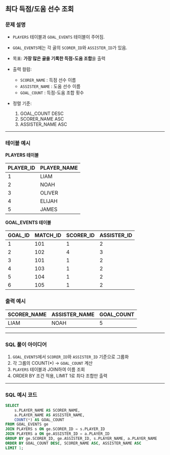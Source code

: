 ## 최다 득점/도움 선수 조회

### 문제 설명
- `PLAYERS` 테이블과 `GOAL_EVENTS` 테이블이 주어짐.  
- `GOAL_EVENTS`에는 각 골의 `SCORER_ID`와 `ASSISTER_ID`가 있음.  
- 목표: **가장 많은 골을 기록한 득점-도움 조합**을 출력  

- 출력 컬럼:
  - `SCORER_NAME` : 득점 선수 이름  
  - `ASSISTER_NAME` : 도움 선수 이름  
  - `GOAL_COUNT` : 득점-도움 조합 횟수  

- 정렬 기준:
  1. GOAL_COUNT DESC  
  2. SCORER_NAME ASC  
  3. ASSISTER_NAME ASC
  
---

### 테이블 예시

**PLAYERS 테이블**

| PLAYER_ID | PLAYER_NAME |
|-----------|-------------|
| 1         | LIAM        |
| 2         | NOAH        |
| 3         | OLIVER      |
| 4         | ELIJAH      |
| 5         | JAMES       |

**GOAL_EVENTS 테이블**

| GOAL_ID | MATCH_ID | SCORER_ID | ASSISTER_ID |
|---------|----------|-----------|-------------|
| 1       | 101      | 1         | 2           |
| 2       | 102      | 4         | 3           |
| 3       | 101      | 1         | 2           |
| 4       | 103      | 1         | 2           |
| 5       | 104      | 1         | 2           |
| 6       | 105      | 1         | 2           |

### 출력 예시

| SCORER\_NAME | ASSISTER\_NAME | GOAL\_COUNT |
| ------------ | -------------- | ----------- |
| LIAM         | NOAH           | 5           |
---

### SQL 풀이 아이디어
1. `GOAL_EVENTS`에서 `SCORER_ID`와 `ASSISTER_ID` 기준으로 그룹화  
2. 각 그룹의 COUNT(*) → `GOAL_COUNT` 계산  
3. `PLAYERS` 테이블과 JOIN하여 이름 조회  
4. ORDER BY 조건 적용, LIMIT 1로 최다 조합만 출력  

---

### SQL 예시 코드
```sql
SELECT 
    s.PLAYER_NAME AS SCORER_NAME,
    a.PLAYER_NAME AS ASSISTER_NAME,
    COUNT(*) AS GOAL_COUNT
FROM GOAL_EVENTS ge
JOIN PLAYERS s ON ge.SCORER_ID = s.PLAYER_ID
JOIN PLAYERS a ON ge.ASSISTER_ID = a.PLAYER_ID
GROUP BY ge.SCORER_ID, ge.ASSISTER_ID, s.PLAYER_NAME, a.PLAYER_NAME
ORDER BY GOAL_COUNT DESC, SCORER_NAME ASC, ASSISTER_NAME ASC
LIMIT 1;
````


